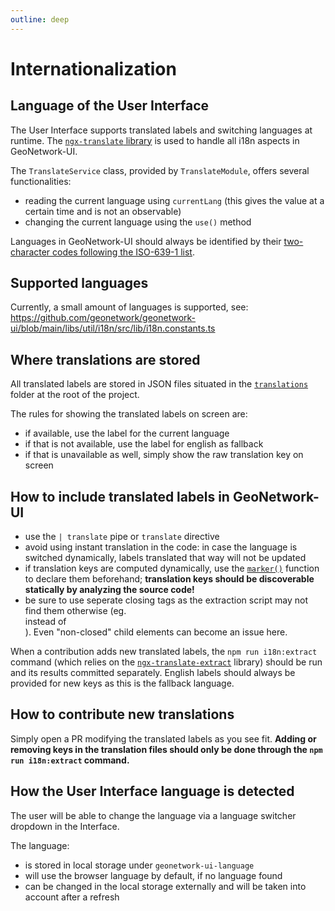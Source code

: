 ```yaml
---
outline: deep
---
```


# Internationalization

## Language of the User Interface

The User Interface supports translated labels and switching languages at runtime. The [`ngx-translate` library](https://github.com/ngx-translate/core) is used to handle all i18n aspects in GeoNetwork-UI.

The `TranslateService` class, provided by `TranslateModule`, offers several functionalities:

- reading the current language using `currentLang` (this gives the value at a certain time and is not an observable)
- changing the current language using the `use()` method

Languages in GeoNetwork-UI should always be identified by their [two-character codes following the ISO-639-1 list](https://en.wikipedia.org/wiki/List_of_ISO_639-1_codes).

## Supported languages

Currently, a small amount of languages is supported, see: https://github.com/geonetwork/geonetwork-ui/blob/main/libs/util/i18n/src/lib/i18n.constants.ts

## Where translations are stored

All translated labels are stored in JSON files situated in the [`translations`](https://github.com/geonetwork/geonetwork-ui/tree/main/translations) folder at the root of the project.

The rules for showing the translated labels on screen are:

- if available, use the label for the current language
- if that is not available, use the label for english as fallback
- if that is unavailable as well, simply show the raw translation key on screen

## How to include translated labels in GeoNetwork-UI

- use the `| translate` pipe or `translate` directive
- avoid using instant translation in the code: in case the language is switched dynamically, labels translated that way will not be updated
- if translation keys are computed dynamically, use the [`marker()`](https://github.com/biesbjerg/ngx-translate-extract-marker) function to declare them beforehand; **translation keys should be discoverable statically by analyzing the source code!**
- be sure to use seperate closing tags as the extraction script may not find them otherwise (eg. <div></div> instead of <div/>). Even "non-closed" child elements can become an issue here.

When a contribution adds new translated labels, the `npm run i18n:extract` command (which relies on the [`ngx-translate-extract`](https://github.com/biesbjerg/ngx-translate-extract) library) should be run and its results committed separately. English labels should always be provided for new keys as this is the fallback language.

## How to contribute new translations

Simply open a PR modifying the translated labels as you see fit. **Adding or removing keys in the translation files should only be done through the `npm run i18n:extract` command.**

## How the User Interface language is detected

The user will be able to change the language via a language switcher dropdown in the Interface.

The language:

- is stored in local storage under `geonetwork-ui-language`
- will use the browser language by default, if no language found
- can be changed in the local storage externally and will be taken into account after a refresh
